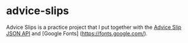 # advice-slips
Advice Slips is a practice project that I put together with the [Advice Slip JSON API](https://api.adviceslip.com) and [Google Fonts] (https://fonts.google.com/).


